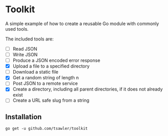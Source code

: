 # Toolkit

A simple example of how to create a reusable Go module with commonly used tools.

The included tools are:

- [ ] Read JSON
- [ ] Write JSON
- [ ] Produce a JSON encoded error response
- [X] Upload a file to a specified directory
- [ ] Download a static file
- [X] Get a random string of length n
- [ ] Post JSON to a remote service 
- [x] Create a directory, including all parent directories, if it does not already exist
- [ ] Create a URL safe slug from a string

## Installation

`go get -u github.com/tsawler/toolkit`
